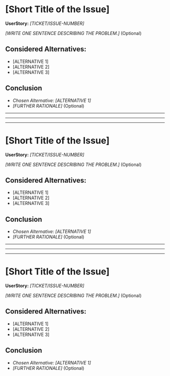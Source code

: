 # [Short Title of the Issue]
**UserStory:** *[TICKET/ISSUE-NUMBER]*

*[WRITE ONE SENTENCE DESCRIBING THE PROBLEM.]* (Optional)

## Considered Alternatives:
* [ALTERNATIVE 1]
* [ALTERNATIVE 2]
* [ALTERNATIVE 3]

## Conclusion
* *Chosen Alternative: [ALTERNATIVE 1]*
* *[FURTHER RATIONALE]* (Optional)

------------------------------------------------------------------------
------------------------------------------------------------------------
------------------------------------------------------------------------

# [Short Title of the Issue]
**UserStory:** *[TICKET/ISSUE-NUMBER]*

*[WRITE ONE SENTENCE DESCRIBING THE PROBLEM.]* (Optional)

## Considered Alternatives:
* [ALTERNATIVE 1]
* [ALTERNATIVE 2]
* [ALTERNATIVE 3]

## Conclusion
* *Chosen Alternative: [ALTERNATIVE 1]*
* *[FURTHER RATIONALE]* (Optional)

------------------------------------------------------------------------
------------------------------------------------------------------------
------------------------------------------------------------------------

# [Short Title of the Issue]
**UserStory:** *[TICKET/ISSUE-NUMBER]*

*[WRITE ONE SENTENCE DESCRIBING THE PROBLEM.]* (Optional)

## Considered Alternatives:
* [ALTERNATIVE 1]
* [ALTERNATIVE 2]
* [ALTERNATIVE 3]

## Conclusion
* *Chosen Alternative: [ALTERNATIVE 1]*
* *[FURTHER RATIONALE]* (Optional)